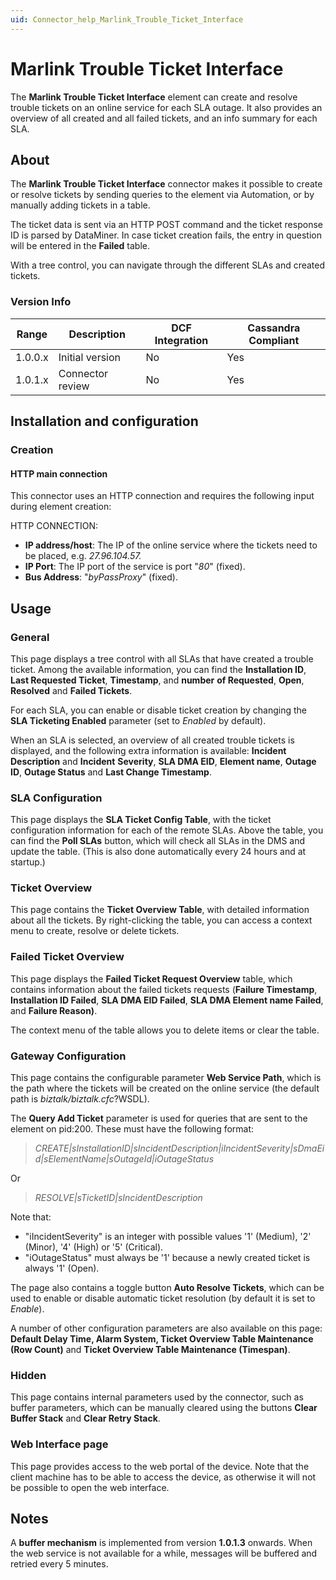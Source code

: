 ```yaml
---
uid: Connector_help_Marlink_Trouble_Ticket_Interface
---
```


# Marlink Trouble Ticket Interface

The **Marlink Trouble Ticket Interface** element can create and resolve trouble tickets on an online service for each SLA outage. It also provides an overview of all created and all failed tickets, and an info summary for each SLA.

## About

The **Marlink Trouble Ticket Interface** connector makes it possible to create or resolve tickets by sending queries to the element via Automation, or by manually adding tickets in a table.

The ticket data is sent via an HTTP POST command and the ticket response ID is parsed by DataMiner. In case ticket creation fails, the entry in question will be entered in the **Failed** table.

With a tree control, you can navigate through the different SLAs and created tickets.

### Version Info

| **Range** | **Description** | **DCF Integration** | **Cassandra Compliant** |
|------------------|-----------------|---------------------|-------------------------|
| 1.0.0.x          | Initial version | No                  | Yes                     |
| 1.0.1.x          | Connector review   | No                  | Yes                     |

## Installation and configuration

### Creation

#### HTTP main connection

This connector uses an HTTP connection and requires the following input during element creation:

HTTP CONNECTION:

- **IP address/host**: The IP of the online service where the tickets need to be placed, e.g. *27.96.104.57.*
- **IP Port**: The IP port of the service is port "*80*" (fixed).
- **Bus Address**: "*byPassProxy*" (fixed).

## Usage

### General

This page displays a tree control with all SLAs that have created a trouble ticket. Among the available information, you can find the **Installation ID**, **Last Requested Ticket**, **Timestamp**, and **number** **of Requested**, **Open**, **Resolved** and **Failed Tickets**.

For each SLA, you can enable or disable ticket creation by changing the **SLA Ticketing Enabled** parameter (set to *Enabled* by default).

When an SLA is selected, an overview of all created trouble tickets is displayed, and the following extra information is available: **Incident Description** and **Incident** **Severity**, **SLA DMA EID**, **Element name**, **Outage ID**, **Outage Status** and **Last Change Timestamp**.

### SLA Configuration

This page displays the **SLA Ticket Config Table**, with the ticket configuration information for each of the remote SLAs. Above the table, you can find the **Poll SLAs** button, which will check all SLAs in the DMS and update the table. (This is also done automatically every 24 hours and at startup.)

### Ticket Overview

This page contains the **Ticket Overview Table**, with detailed information about all the tickets. By right-clicking the table, you can access a context menu to create, resolve or delete tickets.

### Failed Ticket Overview

This page displays the **Failed Ticket Request Overview** table, which contains information about the failed tickets requests (**Failure Timestamp**, **Installation ID Failed**, **SLA DMA EID Failed**, **SLA DMA Element name Failed**, and **Failure Reason)**.

The context menu of the table allows you to delete items or clear the table.

### Gateway Configuration

This page contains the configurable parameter **Web Service Path**, which is the path where the tickets will be created on the online service (the default path is *biztalk/biztalk.cfc*?WSDL).

The **Query Add Ticket** parameter is used for queries that are sent to the element on pid:200. These must have the following format:

> *CREATE\|sInstallationID\|sIncidentDescription\|iIncidentSeverity\|sDmaEid\|sElementName\|sOutageId\|iOutageStatus*

Or

> *RESOLVE\|sTicketID\|sIncidentDescription*

Note that:

- "iIncidentSeverity" is an integer with possible values '1' (Medium), '2' (Minor), '4' (High) or '5' (Critical).
- "iOutageStatus" must always be '1' because a newly created ticket is always '1' (Open).

The page also contains a toggle button **Auto Resolve Tickets**, which can be used to enable or disable automatic ticket resolution (by default it is set to *Enable*).

A number of other configuration parameters are also available on this page: **Default Delay Time, Alarm System, Ticket Overview Table Maintenance (Row Count)** and **Ticket Overview Table Maintenance (Timespan)**.

### Hidden

This page contains internal parameters used by the connector, such as buffer parameters, which can be manually cleared using the buttons **Clear Buffer Stack** and **Clear Retry Stack**.

### Web Interface page

This page provides access to the web portal of the device. Note that the client machine has to be able to access the device, as otherwise it will not be possible to open the web interface.

## Notes

A **buffer mechanism** is implemented from version **1.0.1.3** onwards. When the web service is not available for a while, messages will be buffered and retried every 5 minutes.
